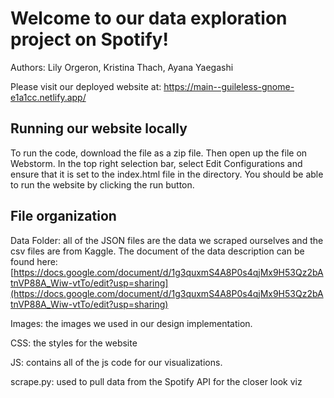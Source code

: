 # Welcome to our data exploration project on Spotify!
Authors: Lily Orgeron, Kristina Thach, Ayana Yaegashi

Please visit our deployed website at: https://main--guileless-gnome-e1a1cc.netlify.app/

## Running our website locally
To run the code, download the file as a zip file. Then open up the file on Webstorm. In the top right selection bar, select Edit Configurations and ensure that it is set to the index.html file in the directory. You should be able to run the website by clicking the run button. 

## File organization
Data Folder: all of the JSON files are the data we scraped ourselves and the csv files are from Kaggle. The document of the data description can be found here: [https://docs.google.com/document/d/1g3quxmS4A8P0s4qjMx9H53Qz2bAtnVP88A_Wiw-vtTo/edit?usp=sharing](https://docs.google.com/document/d/1g3quxmS4A8P0s4qjMx9H53Qz2bAtnVP88A_Wiw-vtTo/edit?usp=sharing)

Images: the images we used in our design implementation. 

CSS: the styles for the website

JS: contains all of the js code for our visualizations. 

scrape.py: used to pull data from the Spotify API for the closer look viz
